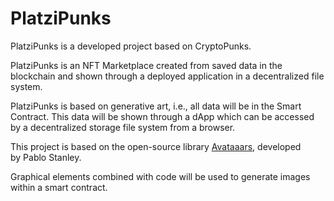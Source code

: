 # PlatziPunks
PlatziPunks is a developed project based on CryptoPunks.

PlatziPunks is an NFT Marketplace created from saved data in the blockchain and shown through a deployed application in a decentralized file system.

PlatziPunks is based on generative art, i.e., all data will be in the Smart Contract. This data will be shown through a dApp which can be accessed by a decentralized storage file system from a browser.

This project is based on the open-source library [Avataaars](https://avataaars.com), developed by Pablo Stanley.


Graphical elements combined with code will be used to generate images within a smart contract.